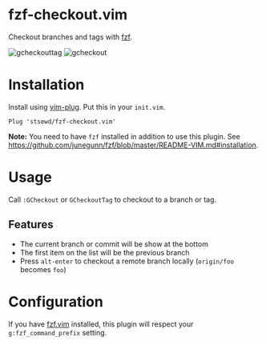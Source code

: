 # fzf-checkout.vim

Checkout branches and tags with [fzf](https://github.com/junegunn/fzf).

![gcheckouttag](https://user-images.githubusercontent.com/4975310/76155099-68186e00-60b5-11ea-84fa-b61cfe7a3e02.png)
![gcheckout](https://user-images.githubusercontent.com/4975310/76155101-72d30300-60b5-11ea-8941-9171f5b8e08c.png)

# Installation

Install using [vim-plug](https://github.com/junegunn/vim-plug).
Put this in your `init.vim`.

```vim
Plug 'stsewd/fzf-checkout.vim'
```

**Note:** You need to have `fzf` installed in addition to use this plugin.
See <https://github.com/junegunn/fzf/blob/master/README-VIM.md#installation>.

# Usage

Call `:GCheckout` or `GCheckoutTag` to checkout to a branch or tag.

## Features

- The current branch or commit will be show at the bottom
- The first item on the list will be the previous branch
- Press `alt-enter` to checkout a remote branch locally (`origin/foo` becomes `foo`)

# Configuration

If you have [fzf.vim](https://github.com/junegunn/fzf.vim) installed,
this plugin will respect your `g:fzf_command_prefix` setting.

